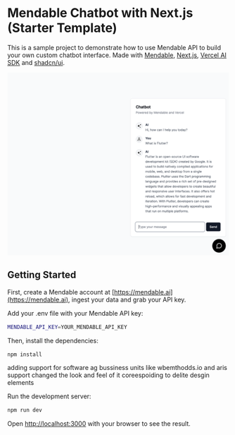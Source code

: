 # Mendable Chatbot with Next.js (Starter Template)

This is a sample project to demonstrate how to use Mendable API to build your own custom chatbot interface. Made with [Mendable](https://mendable.ai?ref=nextjs), [Next.js](https://vercel.com/solutions/nextjs), [Vercel AI SDK](https://vercel.com/blog/introducing-the-vercel-ai-sdk) and [shadcn/ui](https://ui.shadcn.com/).

![](/public/readmeHero.png)

## Getting Started

First, create a Mendable account at [https://mendable.ai](https://mendable.ai), ingest your data and grab your API key.

Add your .env file with your Mendable API key:

```bash
MENDABLE_API_KEY=YOUR_MENDABLE_API_KEY
```

Then, install the dependencies:

```bash
npm install
```
adding support for software ag bussiness units like wbemthodds.io and aris support changed the look and feel of it coreespoiding to delite desgin elements


Run the development server:

```bash
npm run dev
```

Open [http://localhost:3000](http://localhost:3000) with your browser to see the result.
